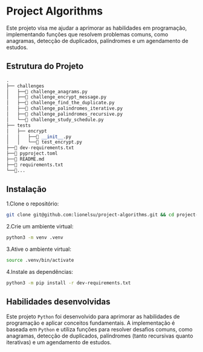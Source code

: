 <!-- Este é um comentário: omitir os tópidos redundantes -->
<!--  **| [Brazil](README.md) | [asdf](README_en.md) |** -->

# Project Algorithms

Este projeto visa me ajudar a aprimorar as habilidades em programação, implementando funções que resolvem problemas comuns, como anagramas, detecção de duplicados, palíndromes e um agendamento de estudos.

## Estrutura do Projeto

```python
.
├── challenges
│   ├──🔹 challenge_anagrams.py
│   ├──🔸 challenge_encrypt_message.py
│   ├──🔹 challenge_find_the_duplicate.py
│   ├──🔹 challenge_palindromes_iterative.py
│   ├──🔹 challenge_palindromes_recursive.py
│   └──🔹 challenge_study_schedule.py
├── tests
│   ├── encrypt
│   │   ├──🔸 __init__.py
│   │   └──🔹 test_encrypt.py
├──🔸 dev-requirements.txt
├──🔸 pyproject.toml
├──🔸 README.md
├──🔸 requirements.txt
└──🔸...
```

## Instalação

1.Clone o repositório:

  ```bash
  git clone git@github.com:lionelsu/project-algorithms.git && cd project-algorithms
  ```

2.Crie um ambiente virtual:

  ```bash
  python3 -m venv .venv
  ```

3.Ative o ambiente virtual:

  ```bash
  source .venv/bin/activate
  ```

4.Instale as dependências:

  ```bash
  python3 -m pip install -r dev-requirements.txt
  ```

## Habilidades desenvolvidas

Este projeto `Python` foi desenvolvido para aprimorar as habilidades de programação e aplicar conceitos fundamentais. A implementação é baseada em `Python` e utiliza funções para resolver desafios comuns, como anagramas, detecção de duplicados, palíndromes (tanto recursivas quanto iterativas) e um agendamento de estudos.
